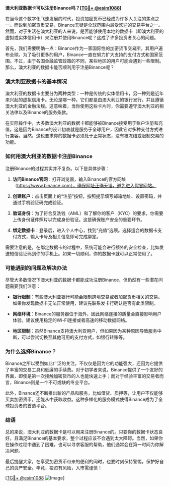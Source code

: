 **澳大利亚数据卡可以注册Binance吗？[[TG💪+ @esim1088](https://t.me/s/esim1088)]**

在当今这个数字化飞速发展的时代，投资加密货币已经成为许多人关注的焦点之一。而说到加密货币交易，Binance无疑是全球范围内最受欢迎的交易平台之一。然而，对于生活在澳大利亚的人来说，是否能够使用本地的数据卡（即澳大利亚的虚拟或实体信用卡）来注册并使用Binance呢？这成了许多投资者关心的问题。

首先，我们需要明确一点：Binance作为一家国际性的加密货币交易所，其用户遍布全球。为了吸引更多的用户，Binance一直在努力扩大支持的支付方式和国家范围。不过，由于各国金融监管政策的不同，某些地区的用户可能会遇到一些限制。那么，澳大利亚的数据卡能否顺利用于注册Binance呢？

### **澳大利亚数据卡的基本情况**

澳大利亚的数据卡主要分为两种类型：一种是传统的实体信用卡，另一种则是近年来兴起的虚拟信用卡。无论是哪一种，它们都是由澳大利亚的银行发行，并且遵循澳大利亚的金融法规。这意味着，当你使用这些卡片时，你需要遵守澳大利亚的相关法律以及Binance的服务条款。

在实际操作中，大多数澳大利亚的数据卡都能够被Binance接受用于账户注册和充值。这是因为Binance的设计初衷就是服务于全球用户，因此它对多种支付方式进行兼容。当然，这也要求你的数据卡必须处于正常状态，没有被冻结或限制交易的功能。

### **如何用澳大利亚的数据卡注册Binance**

注册Binance的过程其实并不复杂。以下是具体步骤：

1. **访问Binance官网**：打开浏览器，输入Binance的官方网址（https://www.binance.com），确保网址正确无误，避免进入假冒网站。
   
2. **创建账户**：点击页面上的“注册”按钮，按照提示填写邮箱地址、设置密码，并通过手机验证码完成验证。

3. **验证身份**：为了符合反洗钱（AML）和了解你的客户（KYC）的要求，你需要上传身份证件照片以完成身份验证。这是确保账户安全的重要环节。

4. **绑定数据卡**：登录后，进入个人中心，找到“充值”选项。选择适合的数据卡支付方式，输入卡号及相关信息即可完成绑定。

需要注意的是，在绑定数据卡的过程中，系统可能会进行额外的安全检查，比如发送短信验证码到你的手机上。如果一切顺利，你的数据卡就可以正常使用了。

### **可能遇到的问题及解决办法**

尽管大多数情况下澳大利亚的数据卡都能成功注册Binance，但仍然有一些潜在问题需要我们注意：

- **银行限制**：有些澳大利亚银行可能会限制跨境交易或者加密货币相关的交易。如果你发现数据卡无法正常使用，建议先联系发卡行确认是否有此类限制。
  
- **网络环境**：Binance的服务器位于海外，因此网络连接的质量会直接影响用户体验。建议使用稳定的Wi-Fi连接或者高速的移动数据网络。

- **地区限制**：虽然Binance支持澳大利亚用户，但如果因为某种原因导致服务中断，可以尝试切换至其他可用的支付方式，如银行转账等。

### **为什么选择Binance？**

Binance之所以受到如此广泛的关注，不仅仅是因为它的功能强大，还因为它提供了丰富的交易工具和低廉的手续费。对于初学者来说，Binance提供了一个友好的界面，即使是第一次接触加密货币的人也能快速上手；而对于经验丰富的交易者而言，Binance则是一个不可或缺的专业平台。

此外，Binance还不断推出新的产品和服务，比如借贷、质押等，让用户不仅能够买卖加密货币，还能从中获取收益。这种多样化的服务模式使得Binance成为了全球投资者的首选平台。

### **结语**

总的来说，澳大利亚的数据卡是可以用来注册Binance的。只要你的数据卡状态良好，且满足Binance的基本要求，整个过程应该不会遇到太大障碍。当然，如果你在操作过程中遇到了困难，也可以寻求客服的帮助，他们通常会在第一时间为你解决问题。

最后提醒大家，在享受加密货币带来的便利的同时，也要时刻保持警惕，保护好自己的资产安全。毕竟，投资有风险，入市需谨慎！

[[TG💪+ @esim1088](https://t.me/s/esim1088) ![Image](https://i.postimg.cc/4NQfJmqS/Snipaste-2025-05-13-00-14-12.png)]